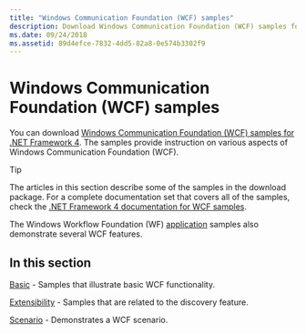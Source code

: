 ```yaml
---
title: "Windows Communication Foundation (WCF) samples"
description: Download Windows Communication Foundation (WCF) samples for .NET Framework 4. The samples provide instruction on various aspects of WCF.
ms.date: 09/24/2018
ms.assetid: 89d4efce-7832-4dd5-82a8-0e574b3302f9
---
```

# Windows Communication Foundation (WCF) samples

You can download [Windows Communication Foundation (WCF) samples for .NET Framework 4](https://www.microsoft.com/download/details.aspx?id=21459). The samples provide instruction on various aspects of Windows Communication Foundation (WCF).
  
> [!TIP]
> The articles in this section describe some of the samples in the download package. For a complete documentation set that covers all of the samples, check the [.NET Framework 4 documentation for WCF samples](/previous-versions/dotnet/netframework-4.0/dd483346(v=vs.100)).

The Windows Workflow Foundation (WF) [application](../../windows-workflow-foundation/samples/application.md) samples also demonstrate several WCF features.
  
## In this section  

[Basic](basic.md) - Samples that illustrate basic WCF functionality.  

[Extensibility](extensibility.md) - Samples that are related to the discovery feature.  

[Scenario](scenario.md) - Demonstrates a WCF scenario.
